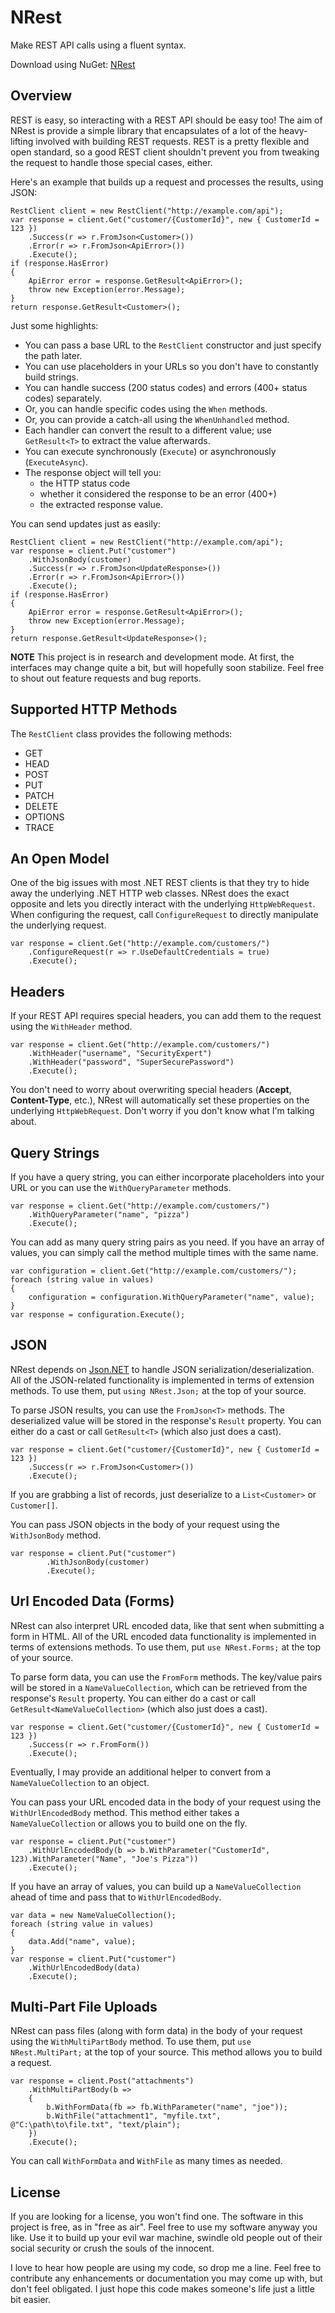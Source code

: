# NRest

Make REST API calls using a fluent syntax.

Download using NuGet: [NRest](http://nuget.org/packages/nrest)

## Overview
REST is easy, so interacting with a REST API should be easy too! The aim of NRest is provide a simple library that encapsulates of a lot of the heavy-lifting involved with building REST requests. REST is a pretty flexible and open standard, so a good REST client shouldn't prevent you from tweaking the request to handle those special cases, either.

Here's an example that builds up a request and processes the results, using JSON:

    RestClient client = new RestClient("http://example.com/api");
    var response = client.Get("customer/{CustomerId}", new { CustomerId = 123 })
        .Success(r => r.FromJson<Customer>())
        .Error(r => r.FromJson<ApiError>())
        .Execute();
    if (response.HasError)
    {
        ApiError error = response.GetResult<ApiError>();
        throw new Exception(error.Message);
    }
    return response.GetResult<Customer>();
    
Just some highlights:
- You can pass a base URL to the `RestClient` constructor and just specify the path later.
- You can use placeholders in your URLs so you don't have to constantly build strings.
- You can handle success (200 status codes) and errors (400+ status codes) separately.
- Or, you can handle specific codes using the `When` methods.
- Or, you can provide a catch-all using the `WhenUnhandled` method.
- Each handler can convert the result to a different value; use `GetResult<T>` to extract the value afterwards.
- You can execute synchronously (`Execute`) or asynchronously (`ExecuteAsync`).
- The response object will tell you:
    - the HTTP status code
    - whether it considered the response to be an error (400+) 
    - the extracted response value.

You can send updates just as easily:

    RestClient client = new RestClient("http://example.com/api");
    var response = client.Put("customer")
        .WithJsonBody(customer)
        .Success(r => r.FromJson<UpdateResponse>())
        .Error(r => r.FromJson<ApiError>())
        .Execute();
    if (response.HasError)
    {
        ApiError error = response.GetResult<ApiError>();
        throw new Exception(error.Message);
    }
    return response.GetResult<UpdateResponse>();
    
**NOTE** This project is in research and development mode. At first, the interfaces may change quite a bit, but will hopefully soon stabilize. Feel free to shout out feature requests and bug reports.

## Supported HTTP Methods
The `RestClient` class provides the following methods:
- GET
- HEAD
- POST
- PUT
- PATCH
- DELETE
- OPTIONS
- TRACE

## An Open Model
One of the big issues with most .NET REST clients is that they try to hide away the underlying .NET HTTP web classes. NRest does the exact opposite and lets you directly interact with the underlying `HttpWebRequest`. When configuring the request, call `ConfigureRequest` to directly manipulate the underlying request.

    var response = client.Get("http://example.com/customers/")
        .ConfigureRequest(r => r.UseDefaultCredentials = true)
        .Execute();
        
## Headers
If your REST API requires special headers, you can add them to the request using the `WithHeader` method.

    var response = client.Get("http://example.com/customers/")
        .WithHeader("username", "SecurityExpert")
        .WithHeader("password", "SuperSecurePassword")
        .Execute();

You don't need to worry about overwriting special headers (**Accept**, **Content-Type**, etc.), NRest will automatically set these properties on the underlying `HttpWebRequest`. Don't worry if you don't know what I'm talking about.

## Query Strings
If you have a query string, you can either incorporate placeholders into your URL or you can use the `WithQueryParameter` methods.

    var response = client.Get("http://example.com/customers/")
        .WithQueryParameter("name", "pizza")
        .Execute();
        
You can add as many query string pairs as you need. If you have an array of values, you can simply call the method multiple times with the same name.

    var configuration = client.Get("http://example.com/customers/");
    foreach (string value in values)
    {
        configuration = configuration.WithQueryParameter("name", value);
    }
    var response = configuration.Execute();
        
## JSON
NRest depends on [Json.NET](http://www.newtonsoft.com/json) to handle JSON serialization/deserialization. All of the JSON-related functionality is implemented in terms of extension methods. To use them, put `using NRest.Json;` at the top of your source.

To parse JSON results, you can use the `FromJson<T>` methods. The deserialized value will be stored in the response's `Result` property. You can either do a cast or call `GetResult<T>` (which also just does a cast).

    var response = client.Get("customer/{CustomerId}", new { CustomerId = 123 })
        .Success(r => r.FromJson<Customer>())
        .Execute();
        
If you are grabbing a list of records, just deserialize to a `List<Customer>` or `Customer[]`.

You can pass JSON objects in the body of your request using the `WithJsonBody` method.

    var response = client.Put("customer")
            .WithJsonBody(customer)
            .Execute();
            
## Url Encoded Data (Forms)
NRest can also interpret URL encoded data, like that sent when submitting a form in HTML. All of the URL encoded data functionality is implemented in terms of extensions methods. To use them, put `use NRest.Forms;` at the top of your source.

To parse form data, you can use the `FromForm` methods. The key/value pairs will be stored in a `NameValueCollection`, which can be retrieved from the response's `Result` property. You can either do a cast or call `GetResult<NameValueCollection>` (which also just does a cast).

    var response = client.Get("customer/{CustomerId}", new { CustomerId = 123 })
        .Success(r => r.FromForm())
        .Execute();
        
Eventually, I may provide an additional helper to convert from a `NameValueCollection` to an object.

You can pass your URL encoded data in the body of your request using the `WithUrlEncodedBody` method. This method either takes a `NameValueCollection` or allows you to build one on the fly.

    var response = client.Put("customer")
        .WithUrlEncodedBody(b => b.WithParameter("CustomerId", 123).WithParameter("Name", "Joe's Pizza"))
        .Execute();
        
If you have an array of values, you can build up a `NameValueCollection` ahead of time and pass that to `WithUrlEncodedBody`.

    var data = new NameValueCollection();
    foreach (string value in values)
    {
        data.Add("name", value);
    }
    var response = client.Put("customer")
        .WithUrlEncodedBody(data)
        .Execute();

## Multi-Part File Uploads
NRest can pass files (along with form data) in the body of your request using the `WithMultiPartBody` method. To use them, put `use NRest.MultiPart;` at the top of your source. This method allows you to build a request.

    var response = client.Post("attachments")
        .WithMultiPartBody(b => 
        {
            b.WithFormData(fb => fb.WithParameter("name", "joe"));
            b.WithFile("attachment1", "myfile.txt", @"C:\path\to\file.txt", "text/plain");
        })
        .Execute();
        
You can call `WithFormData` and `WithFile` as many times as needed.

## License
If you are looking for a license, you won't find one. The software in this project is free, as in "free as air". Feel free to use my software anyway you like. Use it to build up your evil war machine, swindle old people out of their social security or crush the souls of the innocent.

I love to hear how people are using my code, so drop me a line. Feel free to contribute any enhancements or documentation you may come up with, but don't feel obligated. I just hope this code makes someone's life just a little bit easier.

